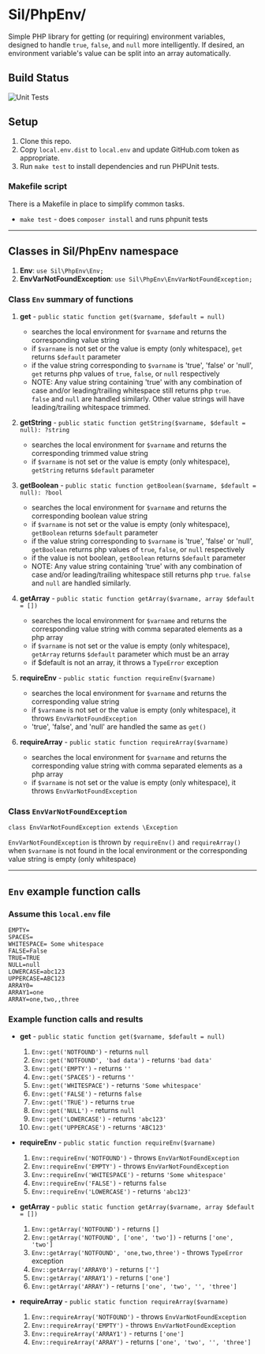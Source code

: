 # Sil/PhpEnv/

Simple PHP library for getting (or requiring) environment variables, designed 
to handle `true`, `false`, and `null` more intelligently. If desired, an 
environment variable's value can be split into an array automatically.

## Build Status

![Unit Tests](https://github.com/silinternational/php-env/actions/workflows/test.yml/badge.svg?branch=master)

## Setup

1. Clone this repo.
1. Copy `local.env.dist` to `local.env` and update GitHub.com token as 
   appropriate.
1. Run `make test` to install dependencies and run PHPUnit tests.
   
### Makefile script

There is a Makefile in place to simplify common tasks.
- `make test` - does `composer install` and runs phpunit tests

___

## Classes in Sil/PhpEnv namespace

1. __Env__: `use Sil\PhpEnv\Env;`
2. __EnvVarNotFoundException__: `use Sil\PhpEnv\EnvVarNotFoundException;`

### Class `Env` summary of functions

1. __get__ - `public static function get($varname, $default = null)`

    * searches the local environment for `$varname` and returns the corresponding value string
    * if `$varname` is not set or the value is empty (only whitespace), `get` returns `$default` parameter
    * if the value string corresponding to `$varname` is 'true', 'false' or 'null', `get` returns 
php values of `true`, `false`, or `null` respectively
    * NOTE: Any value string containing 'true' with any combination of case and/or leading/trailing whitespace still returns php `true`.  
`false` and `null` are handled similarly.  Other value strings will have leading/trailing whitespace trimmed.

1. __getString__ - `public static function getString($varname, $default = null): ?string`

    * searches the local environment for `$varname` and returns the corresponding trimmed value string
    * if `$varname` is not set or the value is empty (only whitespace), `getString` returns `$default` parameter

1. __getBoolean__ - `public static function getBoolean($varname, $default = null): ?bool`

    * searches the local environment for `$varname` and returns the corresponding boolean value string
    * if `$varname` is not set or the value is empty (only whitespace), `getBoolean` returns `$default` parameter
    * if the value string corresponding to `$varname` is 'true', 'false' or 'null', `getBoolean` returns
      php values of `true`, `false`, or `null` respectively
    * if the value is not boolean, `getBoolean` returns `$default` parameter
    * NOTE: Any value string containing 'true' with any combination of case and/or leading/trailing whitespace still returns php `true`.
      `false` and `null` are handled similarly.

1. __getArray__ - `public static function getArray($varname, array $default = [])`

    * searches the local environment for `$varname` and returns the corresponding value string with comma separated elements as a php array
    * if `$varname` is not set or the value is empty (only whitespace), `getArray` returns `$default` parameter which must be an array
    * if $default is not an array, it throws a `TypeError` exception

1. __requireEnv__ - `public static function requireEnv($varname)`

    * searches the local environment for `$varname` and returns the corresponding value string
    * if `$varname` is not set or the value is empty (only whitespace), it throws `EnvVarNotFoundException`
    * 'true', 'false', and 'null' are handled the same as `get()`

1. __requireArray__ - `public static function requireArray($varname)`

    * searches the local environment for `$varname` and returns the corresponding value string with comma separated elements as a php array
    * if `$varname` is not set or the value is empty (only whitespace), it throws `EnvVarNotFoundException`


### Class `EnvVarNotFoundException`

`class EnvVarNotFoundException extends \Exception`

`EnvVarNotFoundException` is thrown by `requireEnv()` and `requireArray()` when `$varname` is not found in the local
environment or the corresponding value string is empty (only whitespace)


___

## `Env` example function calls

### Assume this `local.env` file

    EMPTY=
    SPACES=      
    WHITESPACE= Some whitespace    
    FALSE=False
    TRUE=TRUE
    NULL=null
    LOWERCASE=abc123
    UPPERCASE=ABC123
    ARRAY0=
    ARRAY1=one
    ARRAY=one,two,,three

### Example function calls and results

* **get** - `public static function get($varname, $default = null)`

    1. `Env::get('NOTFOUND')` - returns `null`
    1. `Env::get('NOTFOUND', 'bad data')` - returns `'bad data'`
    1. `Env::get('EMPTY')` - returns `''`
    1. `Env::get('SPACES')` - returns `''`
    1. `Env::get('WHITESPACE')` - returns `'Some whitespace'`
    1. `Env::get('FALSE')` - returns `false`
    1. `Env::get('TRUE')` - returns `true`
    1. `Env::get('NULL')` - returns `null`
    1. `Env::get('LOWERCASE')` - returns `'abc123'`
    1. `Env::get('UPPERCASE')` - returns `'ABC123'`

* **requireEnv** - `public static function requireEnv($varname)`

    1. `Env::requireEnv('NOTFOUND')` - throws `EnvVarNotFoundException`
    1. `Env::requireEnv('EMPTY')` - throws `EnvVarNotFoundException`
    1. `Env::requireEnv('WHITESPACE')` - returns `'Some whitespace'`
    1. `Env::requireEnv('FALSE')` - returns `false`
    1. `Env::requireEnv('LOWERCASE')` - returns `'abc123'`

* **getArray** - `public static function getArray($varname, array $default = [])`

    1. `Env::getArray('NOTFOUND')` - returns `[]`
    1. `Env::getArray('NOTFOUND', ['one', 'two'])` - returns `['one', 'two']`
    1. `Env::getArray('NOTFOUND', 'one,two,three')` - throws `TypeError` exception
    1. `Env::getArray('ARRAY0')` - returns `['']`
    1. `Env::getArray('ARRAY1')` - returns `['one']`
    1. `Env::getArray('ARRAY')` - returns `['one', 'two', '', 'three']`

* **requireArray** - `public static function requireArray($varname)`

    1. `Env::requireArray('NOTFOUND')` - throws `EnvVarNotFoundException`
    1. `Env::requireArray('EMPTY')` - throws `EnvVarNotFoundException`
    1. `Env::requireArray('ARRAY1')` - returns `['one']`
    1. `Env::requireArray('ARRAY')` - returns `['one', 'two', '', 'three']`

